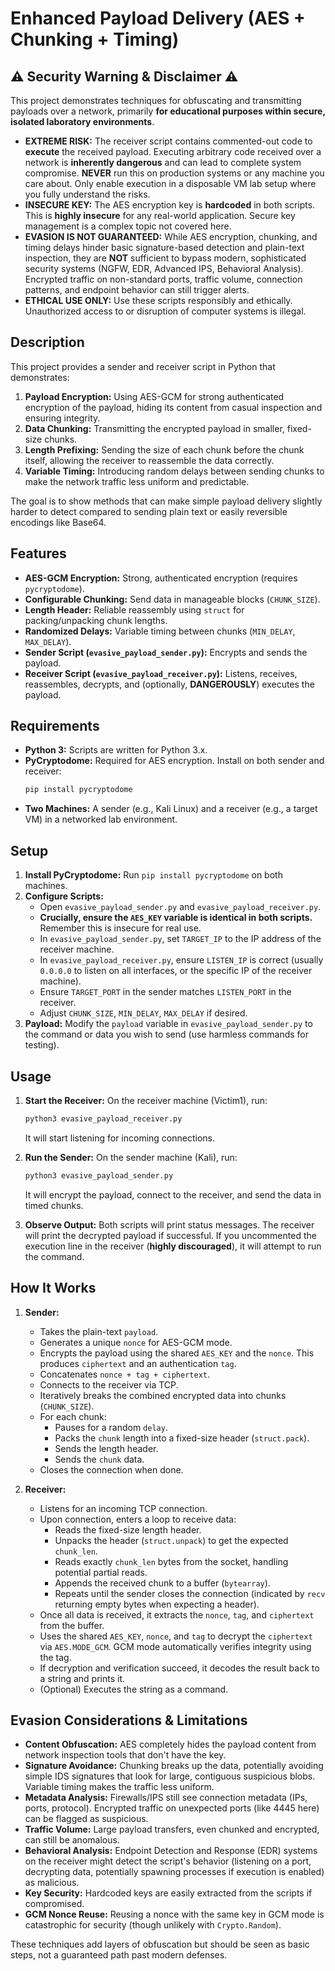 # Enhanced Payload Delivery (AES + Chunking + Timing)

## ⚠️ Security Warning & Disclaimer ⚠️

This project demonstrates techniques for obfuscating and transmitting payloads over a network, primarily **for educational purposes within secure, isolated laboratory environments**.

* **EXTREME RISK:** The receiver script contains commented-out code to **execute** the received payload. Executing arbitrary code received over a network is **inherently dangerous** and can lead to complete system compromise. **NEVER** run this on production systems or any machine you care about. Only enable execution in a disposable VM lab setup where you fully understand the risks.
* **INSECURE KEY:** The AES encryption key is **hardcoded** in both scripts. This is **highly insecure** for any real-world application. Secure key management is a complex topic not covered here.
* **EVASION IS NOT GUARANTEED:** While AES encryption, chunking, and timing delays hinder basic signature-based detection and plain-text inspection, they are **NOT** sufficient to bypass modern, sophisticated security systems (NGFW, EDR, Advanced IPS, Behavioral Analysis). Encrypted traffic on non-standard ports, traffic volume, connection patterns, and endpoint behavior can still trigger alerts.
* **ETHICAL USE ONLY:** Use these scripts responsibly and ethically. Unauthorized access to or disruption of computer systems is illegal.

## Description

This project provides a sender and receiver script in Python that demonstrates:

1.  **Payload Encryption:** Using AES-GCM for strong authenticated encryption of the payload, hiding its content from casual inspection and ensuring integrity.
2.  **Data Chunking:** Transmitting the encrypted payload in smaller, fixed-size chunks.
3.  **Length Prefixing:** Sending the size of each chunk before the chunk itself, allowing the receiver to reassemble the data correctly.
4.  **Variable Timing:** Introducing random delays between sending chunks to make the network traffic less uniform and predictable.

The goal is to show methods that can make simple payload delivery slightly harder to detect compared to sending plain text or easily reversible encodings like Base64.

## Features

* **AES-GCM Encryption:** Strong, authenticated encryption (requires `pycryptodome`).
* **Configurable Chunking:** Send data in manageable blocks (`CHUNK_SIZE`).
* **Length Header:** Reliable reassembly using `struct` for packing/unpacking chunk lengths.
* **Randomized Delays:** Variable timing between chunks (`MIN_DELAY`, `MAX_DELAY`).
* **Sender Script (`evasive_payload_sender.py`):** Encrypts and sends the payload.
* **Receiver Script (`evasive_payload_receiver.py`):** Listens, receives, reassembles, decrypts, and (optionally, **DANGEROUSLY**) executes the payload.

## Requirements

* **Python 3:** Scripts are written for Python 3.x.
* **PyCryptodome:** Required for AES encryption. Install on both sender and receiver:
    ```bash
    pip install pycryptodome
    ```
* **Two Machines:** A sender (e.g., Kali Linux) and a receiver (e.g., a target VM) in a networked lab environment.

## Setup

1.  **Install PyCryptodome:** Run `pip install pycryptodome` on both machines.
2.  **Configure Scripts:**
    * Open `evasive_payload_sender.py` and `evasive_payload_receiver.py`.
    * **Crucially, ensure the `AES_KEY` variable is identical in both scripts.** Remember this is insecure for real use.
    * In `evasive_payload_sender.py`, set `TARGET_IP` to the IP address of the receiver machine.
    * In `evasive_payload_receiver.py`, ensure `LISTEN_IP` is correct (usually `0.0.0.0` to listen on all interfaces, or the specific IP of the receiver machine).
    * Ensure `TARGET_PORT` in the sender matches `LISTEN_PORT` in the receiver.
    * Adjust `CHUNK_SIZE`, `MIN_DELAY`, `MAX_DELAY` if desired.
3.  **Payload:** Modify the `payload` variable in `evasive_payload_sender.py` to the command or data you wish to send (use harmless commands for testing).

## Usage

1.  **Start the Receiver:** On the receiver machine (Victim1), run:
    ```bash
    python3 evasive_payload_receiver.py
    ```
    It will start listening for incoming connections.

2.  **Run the Sender:** On the sender machine (Kali), run:
    ```bash
    python3 evasive_payload_sender.py
    ```
    It will encrypt the payload, connect to the receiver, and send the data in timed chunks.

3.  **Observe Output:** Both scripts will print status messages. The receiver will print the decrypted payload if successful. If you uncommented the execution line in the receiver (**highly discouraged**), it will attempt to run the command.

## How It Works

1.  **Sender:**
    * Takes the plain-text `payload`.
    * Generates a unique `nonce` for AES-GCM mode.
    * Encrypts the payload using the shared `AES_KEY` and the `nonce`. This produces `ciphertext` and an authentication `tag`.
    * Concatenates `nonce + tag + ciphertext`.
    * Connects to the receiver via TCP.
    * Iteratively breaks the combined encrypted data into chunks (`CHUNK_SIZE`).
    * For each chunk:
        * Pauses for a random `delay`.
        * Packs the `chunk` length into a fixed-size header (`struct.pack`).
        * Sends the length header.
        * Sends the `chunk` data.
    * Closes the connection when done.

2.  **Receiver:**
    * Listens for an incoming TCP connection.
    * Upon connection, enters a loop to receive data:
        * Reads the fixed-size length header.
        * Unpacks the header (`struct.unpack`) to get the expected `chunk_len`.
        * Reads exactly `chunk_len` bytes from the socket, handling potential partial reads.
        * Appends the received chunk to a buffer (`bytearray`).
        * Repeats until the sender closes the connection (indicated by `recv` returning empty bytes when expecting a header).
    * Once all data is received, it extracts the `nonce`, `tag`, and `ciphertext` from the buffer.
    * Uses the shared `AES_KEY`, `nonce`, and `tag` to decrypt the `ciphertext` via `AES.MODE_GCM`. GCM mode automatically verifies integrity using the tag.
    * If decryption and verification succeed, it decodes the result back to a string and prints it.
    * (Optional) Executes the string as a command.

## Evasion Considerations & Limitations

* **Content Obfuscation:** AES completely hides the payload content from network inspection tools that don't have the key.
* **Signature Avoidance:** Chunking breaks up the data, potentially avoiding simple IDS signatures that look for large, contiguous suspicious blobs. Variable timing makes the traffic less uniform.
* **Metadata Analysis:** Firewalls/IPS still see connection metadata (IPs, ports, protocol). Encrypted traffic on unexpected ports (like 4445 here) can be flagged as suspicious.
* **Traffic Volume:** Large payload transfers, even chunked and encrypted, can still be anomalous.
* **Behavioral Analysis:** Endpoint Detection and Response (EDR) systems on the receiver might detect the script's behavior (listening on a port, decrypting data, potentially spawning processes if execution is enabled) as malicious.
* **Key Security:** Hardcoded keys are easily extracted from the scripts if compromised.
* **GCM Nonce Reuse:** Reusing a nonce with the same key in GCM mode is catastrophic for security (though unlikely with `Crypto.Random`).

These techniques add layers of obfuscation but should be seen as basic steps, not a guaranteed path past modern defenses.